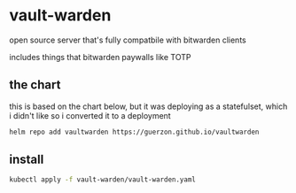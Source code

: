 # vault-warden

open source server that's fully compatbile with bitwarden clients

includes things that bitwarden paywalls like TOTP

## the chart

this is based on the chart below, but it was deploying as a statefulset, which i didn't like
so i converted it to a deployment

```bash
helm repo add vaultwarden https://guerzon.github.io/vaultwarden
```

## install

```bash
kubectl apply -f vault-warden/vault-warden.yaml
```
